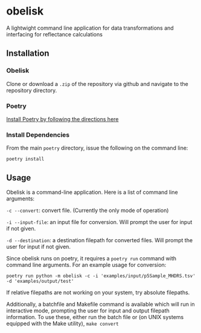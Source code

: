 # obelisk

A lightwight command line application for data transformations and interfacing
for reflectance calculations

## Installation

### Obelisk

Clone or download a `.zip` of the repository via github and
navigate to the repository directory.

### Poetry

[Install Poetry by following the directions here](https://python-poetry.org/docs/#installation)

### Install Dependencies

From the main `poetry` directory, issue the following on the command line:

`poetry install`

## Usage

Obelisk is a command-line application. Here is a list of command line arguments:

`-c --convert`: convert file. (Currently the only mode of operation)

`-i --input-file`: an input file for conversion. Will prompt the user for input if not given.

`-d --destination`: a destination filepath for converted files. Will prompt the user for input if not given.

Since obelisk runs on poetry, it requires a `poetry run` command with command line arguments. For an example usage for conversion:

`poetry run python -m obelisk -c -i 'examples/input/p5Sample_MHDRS.tsv' -d 'examples/output/test'`

If relative filepaths are not working on your system, try absolute filepaths.

Additionally, a batchfile and Makefile command is available which will run in interactive mode, prompting the user for input and output filepath information. To use these, either run the batch file or (on UNIX systems equipped with the Make utility), `make convert`
